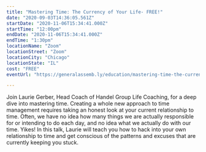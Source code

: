 ```yaml
---
title: "Mastering Time: The Currency of Your Life- FREE!"
date: "2020-09-03T14:36:05.561Z"
startDate: "2020-11-06T15:34:41.000Z"
startTime: "12:00pm"
endDate: "2020-11-06T15:34:41.000Z"
endTime: "1:30pm"
locationName: "Zoom"
locationStreet: "Zoom"
locationCity: "Chicago"
locationState: "IL"
cost: "FREE"
eventUrl: "https://generalassemb.ly/education/mastering-time-the-currency-of-your-life/chicago/150549"

---
```


Join Laurie Gerber, Head Coach of Handel Group Life Coaching, for a deep dive into mastering time. Creating a whole new approach to time management requires taking an honest look at your current relationship to time. Often, we have no idea how many things we are actually responsible for or intending to do each day, and no idea what we actually do with our time. Yikes! In this talk, Laurie will teach you how to hack into your own relationship to time and get conscious of the patterns and excuses that are currently keeping you stuck.

